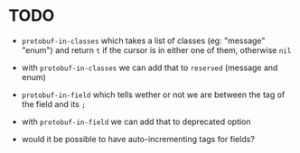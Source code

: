 # TODO

- `protobuf-in-classes` which takes a list of classes (eg: "message" "enum") and return `t` if the cursor is in either one of them, otherwise `nil`
- with `protobuf-in-classes` we can add that to `reserved` (message and enum)

- `protobuf-in-field` which tells wether or not we are between the tag of the field and its `;`
- with `protobuf-in-field` we can add that to deprecated option

- would it be possible to have auto-incrementing tags for fields?